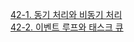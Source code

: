 [42-1. 동기 처리와 비동기 처리](42-1.%20동기%20처리와%20비동기%20처리.md)  
[42-2. 이벤트 루프와 태스크 큐](42-2.%20이벤트%20루프와%20태스크%20큐.md)  